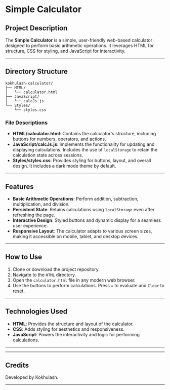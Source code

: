 # Simple Calculator

## Project Description
The **Simple Calculator** is a simple, user-friendly web-based calculator designed to perform basic arithmetic operations. It leverages HTML for structure, CSS for styling, and JavaScript for interactivity.

---

## Directory Structure
```
kokhulash-calculator/
├── HTML/
│   └── calculator.html
├── JavaScript/
│   └── calcJs.js
└── Styles/
    └── styles.css
```

### File Descriptions

- **HTML/calculator.html**: Contains the calculator's structure, including buttons for numbers, operators, and actions.
- **JavaScript/calcJs.js**: Implements the functionality for updating and displaying calculations. Includes the use of `localStorage` to retain the calculation state across sessions.
- **Styles/styles.css**: Provides styling for buttons, layout, and overall design. It includes a dark mode theme by default.

---

## Features
- **Basic Arithmetic Operations**: Perform addition, subtraction, multiplication, and division.
- **Persistent State**: Retains calculations using `localStorage` even after refreshing the page.
- **Interactive Design**: Styled buttons and dynamic display for a seamless user experience.
- **Responsive Layout**: The calculator adapts to various screen sizes, making it accessible on mobile, tablet, and desktop devices.

---

## How to Use
1. Clone or download the project repository.
2. Navigate to the `HTML` directory.
3. Open the `calculator.html` file in any modern web browser.
4. Use the buttons to perform calculations. Press `=` to evaluate and `Clear` to reset.

---

## Technologies Used
- **HTML**: Provides the structure and layout of the calculator.
- **CSS**: Adds styling for aesthetics and responsiveness.
- **JavaScript**: Powers the interactivity and logic for performing calculations.

---

---

## Credits
Developed by Kokhulash.

---


